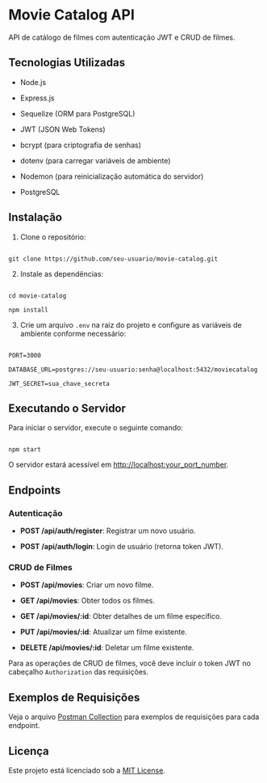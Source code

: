 # Movie Catalog API

  

API de catálogo de filmes com autenticação JWT e CRUD de filmes.

  

## Tecnologias Utilizadas

  

- Node.js

- Express.js

- Sequelize (ORM para PostgreSQL)

- JWT (JSON Web Tokens)

- bcrypt (para criptografia de senhas)

- dotenv (para carregar variáveis de ambiente)

- Nodemon (para reinicialização automática do servidor)

- PostgreSQL

  

## Instalação

  

1. Clone o repositório:

  

```

git clone https://github.com/seu-usuario/movie-catalog.git

```

  

2. Instale as dependências:

  

```

cd movie-catalog

npm install

```

  

3. Crie um arquivo `.env` na raiz do projeto e configure as variáveis de ambiente conforme necessário:

  

```

PORT=3000

DATABASE_URL=postgres://seu-usuario:senha@localhost:5432/moviecatalog

JWT_SECRET=sua_chave_secreta

```

  

## Executando o Servidor

  

Para iniciar o servidor, execute o seguinte comando:

  

```

npm start

```

  

O servidor estará acessível em [http://localhost:your_port_number](http://localhost:your_port_number).

  

## Endpoints

  

### Autenticação

  

- **POST /api/auth/register**: Registrar um novo usuário.

- **POST /api/auth/login**: Login de usuário (retorna token JWT).

  

### CRUD de Filmes

  

- **POST /api/movies**: Criar um novo filme.

- **GET /api/movies**: Obter todos os filmes.

- **GET /api/movies/:id**: Obter detalhes de um filme específico.

- **PUT /api/movies/:id**: Atualizar um filme existente.

- **DELETE /api/movies/:id**: Deletar um filme existente.

  

Para as operações de CRUD de filmes, você deve incluir o token JWT no cabeçalho `Authorization` das requisições.

  

## Exemplos de Requisições

  

Veja o arquivo [Postman Collection](./MovieCatalogAPI.postman_collection.md) para exemplos de requisições para cada endpoint.

  

## Licença

  

Este projeto está licenciado sob a [MIT License](https://opensource.org/licenses/MIT).

```